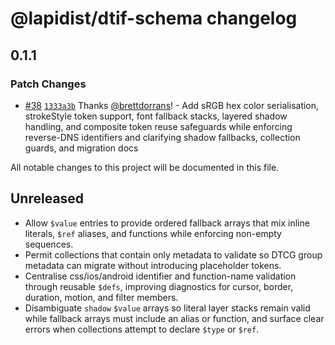 # @lapidist/dtif-schema changelog

## 0.1.1

### Patch Changes

- [#38](https://github.com/bylapidist/dtif/pull/38) [`1333a3b`](https://github.com/bylapidist/dtif/commit/1333a3b8caa1532aa86cafc4b0399e1a19a1baaf) Thanks [@brettdorrans](https://github.com/brettdorrans)! - Add sRGB hex color serialisation, strokeStyle token support, font fallback stacks, layered shadow handling, and composite token reuse safeguards while enforcing reverse-DNS identifiers and clarifying shadow fallbacks, collection guards, and migration docs

All notable changes to this project will be documented in this file.

## Unreleased

- Allow `$value` entries to provide ordered fallback arrays that mix inline
  literals, `$ref` aliases, and functions while enforcing non-empty sequences.
- Permit collections that contain only metadata to validate so DTCG group
  metadata can migrate without introducing placeholder tokens.
- Centralise css/ios/android identifier and function-name validation through
  reusable `$defs`, improving diagnostics for cursor, border, duration, motion,
  and filter members.
- Disambiguate `shadow` `$value` arrays so literal layer stacks remain valid
  while fallback arrays must include an alias or function, and surface clear
  errors when collections attempt to declare `$type` or `$ref`.
